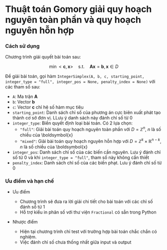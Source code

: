 # Thuật toán Gomory giải quy hoạch nguyên toàn phần và quy hoạch nguyên hỗn hợp

### Cách sử dụng

Chương trình giải quyết bài toán sau:

$$ \min<\boldsymbol{c}, \boldsymbol{x}> \quad \text{s.t.} \quad \boldsymbol{Ax} = \boldsymbol{b}, \boldsymbol{x} \in D $$

Để giải bài toán, gọi hàm ```IntegerSimplex(A, b, c, starting_point, integer_type = "full", integer_pos = None, penalty_index = None)``` với các tham số sau:
* `A`: Ma trận $\boldsymbol{A}$
* `b`: Vector $\boldsymbol{b}$
* `c`: Vector $\boldsymbol{c}$ chỉ hệ số hàm mục tiêu
* `starting_point`: Danh sách chỉ số của phương án cực biên xuất phát tạo thành cơ sở đơn vị. LLưu ý danh sách này đánh chỉ số từ 0
* `integer_type`: Biến quyết định loại bài toán. Có 2 lựa chọn:
    * `"full"`: Giải bài toán quy hoạch nguyên toàn phần với $D = \mathbb{Z}^n$, $n$ là số chiều của \boldsymbol{x}
    * `"mixed"`: Giải bài toán quy hoạch nguyên hỗn hợp với $D = \mathbb{Z}^k \times \mathbb{R}^{n-k}$, $n$ là số chiều của \boldsymbol{x}
* `integer_pos`: Danh sách chỉ số của các biến cần nguyên. Lưu ý đánh chỉ số từ 0 và khi `integer_type = "full"`, tham số này không cần thiết
* `penalty_index`: Danh sách chỉ số của các biến phạt. Lưu ý đánh chỉ số từ 0


### Ưu điểm và hạn chế

* Ưu điểm
    * Chương trình sẽ đưa ra lời giải chi tiết cho bài toán với các chỉ số đánh số từ 1
    * Hỗ trợ kiểu in phân số với thư viện `Fractional` có sẵn trong Python

* Nhược điểm
    * Hiện tại chương trình chỉ test với trường hợp bài toán chắc chắn có nghiệm. 
    * Việc đánh chỉ số chưa thống nhất giữa input và output


